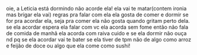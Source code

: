 oie, a Leticia está dormindo não acorde ela! ela vai te matar(contem ironia mas brigar ela vai)
regras pra falar com ela
ela gosta de comer e dormir se for pra acordar ela, seja pra comer
ela não gosta quando gritam perto dela.
se ela acordar espera ela falar com vc
ela acorda sem fome então não fala de comida de manhã 
ela acorda com raiva cuido
e se ela dormir não ouça nd pq se ela acordar vai te bater
se ela tiver de tpm não de algo como arroz e feijão de doce ou algo que ela come como sushi!
